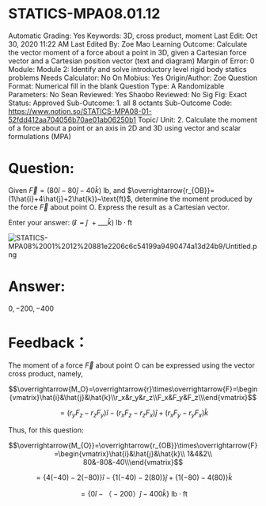 # STATICS-MPA08.01.12

Automatic Grading: Yes
Keywords: 3D, cross product, moment
Last Edit: Oct 30, 2020 11:22 AM
Last Edited By: Zoe Mao
Learning Outcome: Calculate the vector moment of a force about a point in 3D, given a Cartesian force vector and a Cartesian position vector (text and diagram)
Margin of Error: 0
Module: Module 2: Identify and solve introductory level rigid body statics problems
Needs Calculator: No
On Mobius: Yes
Origin/Author: Zoe
Question Format: Numerical fill in the blank
Question Type: A
Randomizable Parameters: No
Sean Reviewed: Yes
Shaobo Reviewed: No
Sig Fig: Exact
Status: Approved
Sub-Outcome: 1. all 8 octants
Sub-Outcome Code: https://www.notion.so/STATICS-MPA08-01-52fdd412aa704056b70ae01ab06250b1
Topic/ Unit: 2. Calculate the moment of a force about a point or an axis in 2D and 3D using vector and scalar formulations (MPA)

# Question:

Given $\overrightarrow{F}=(80\hat{i}-80\hat{j}-40\hat{k})~\text{lb}$, and $\overrightarrow{r_{OB}}=(1\hat{i}+4\hat{j}+2\hat{k})~\text{ft}$, determine the moment produced by the force $\overrightarrow{F}$ about point O. Express the result as a Cartesian vector.

Enter your answer:     $($___$\hat{i}~~-$___$~\hat{j}~~+~$___$\hat{k})$  $\text{lb}\cdot\text{ft}$

![STATICS-MPA08%2001%2012%20881e2206c6c54199a9490474a13d24b9/Untitled.png](STATICS-MPA08%2001%2012%20881e2206c6c54199a9490474a13d24b9/Untitled.png)

# Answer:

$0,-200,-400$

# Feedback：

The moment of a force $\overrightarrow{F}$ about point O can be expressed using the vector cross product, namely,

$$\overrightarrow{M_O}=\overrightarrow{r}\times\overrightarrow{F}=\begin{vmatrix}\hat{i}&\hat{j}&\hat{k}\\r_x&r_y&r_z\\F_x&F_y&F_z\\\end{vmatrix}$$

$$=(r_yF_z-r_zF_y)\hat{i}-(r_xF_z-r_zF_x)\hat{j}+(r_xF_y-r_yF_x)\hat{k}$$

Thus, for this question:

$$\overrightarrow{M_{O}}=\overrightarrow{r_{OB}}\times\overrightarrow{F}=\begin{vmatrix}\hat{i}&\hat{j}&\hat{k}\\ 1&4&2\\ 80&-80&-40\\\end{vmatrix}$$

$$=\{4(-40)-2(-80)\}\hat{i}-\{1(-40)-2(80)\}\hat{j}+\{1(-80)-4(80)\}\hat{k}$$

$$=\{0\hat{i}-（-200）\hat{j}-400\hat{k}\}~\text{lb}\cdot\text{ft}$$